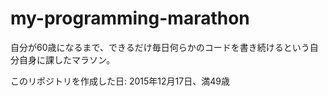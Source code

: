 # my-programming-marathon
自分が60歳になるまで、できるだけ毎日何らかのコードを書き続けるという自分自身に課したマラソン。

このリポジトリを作成した日: 2015年12月17日、満49歳
